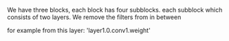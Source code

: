 We have three blocks, each block has four subblocks. each subblock which consists of two layers. We remove the filters from in between

for example from this layer:
'layer1.0.conv1.weight'